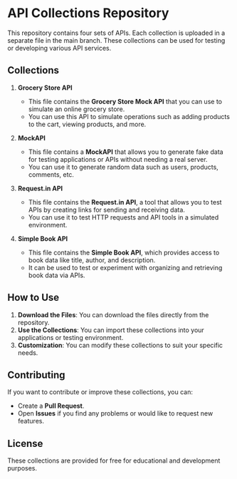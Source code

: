 # API Collections Repository

This repository contains four sets of APIs. Each collection is uploaded in a separate file in the main branch. These collections can be used for testing or developing various API services.

## Collections

1. **Grocery Store API**
   - This file contains the **Grocery Store Mock API** that you can use to simulate an online grocery store.
   - You can use this API to simulate operations such as adding products to the cart, viewing products, and more.

2. **MockAPI**
   - This file contains a **MockAPI** that allows you to generate fake data for testing applications or APIs without needing a real server.
   - You can use it to generate random data such as users, products, comments, etc.

3. **Request.in API**
   - This file contains the **Request.in API**, a tool that allows you to test APIs by creating links for sending and receiving data.
   - You can use it to test HTTP requests and API tools in a simulated environment.

4. **Simple Book API**
   - This file contains the **Simple Book API**, which provides access to book data like title, author, and description.
   - It can be used to test or experiment with organizing and retrieving book data via APIs.

## How to Use

1. **Download the Files**: You can download the files directly from the repository.
2. **Use the Collections**: You can import these collections into your applications or testing environment.
3. **Customization**: You can modify these collections to suit your specific needs.

## Contributing

If you want to contribute or improve these collections, you can:
- Create a **Pull Request**.
- Open **Issues** if you find any problems or would like to request new features.

## License

These collections are provided for free for educational and development purposes.
